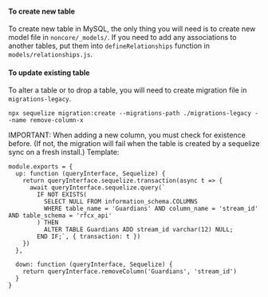 #### To create new table
To create new table in MySQL, the only thing you will need is to create new model file in `noncore/_models/`.
If you need to add any associations to another tables, put them into `defineRelationships` function in `models/relationships.js`.

#### To update existing table

To alter a table or to drop a table, you will need to create migration file in `migrations-legacy`.

```
npx sequelize migration:create --migrations-path ./migrations-legacy --name remove-column-x
```

IMPORTANT: When adding a new column, you must check for existence before. (If not, the migration will fail when the table is created by a sequelize sync on a fresh install.) Template:

```
module.exports = {
  up: function (queryInterface, Sequelize) {
    return queryInterface.sequelize.transaction(async t => {
      await queryInterface.sequelize.query(`
        IF NOT EXISTS( 
          SELECT NULL FROM information_schema.COLUMNS 
          WHERE table_name = 'Guardians' AND column_name = 'stream_id' AND table_schema = 'rfcx_api'
        ) THEN
          ALTER TABLE Guardians ADD stream_id varchar(12) NULL;
        END IF;`, { transaction: t })
    })
  },

  down: function (queryInterface, Sequelize) {
    return queryInterface.removeColumn('Guardians', 'stream_id')
  }
}
```
